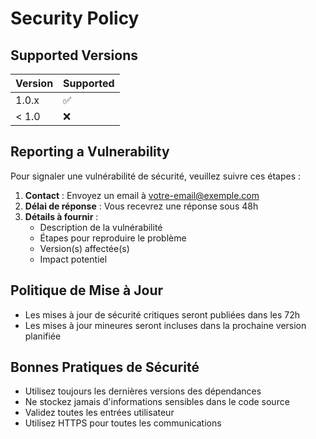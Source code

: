 # Security Policy

## Supported Versions

| Version | Supported          |
| ------- | ------------------ |
| 1.0.x   | :white_check_mark: |
| < 1.0   | :x:                |

## Reporting a Vulnerability

Pour signaler une vulnérabilité de sécurité, veuillez suivre ces étapes :

1. **Contact** : Envoyez un email à [votre-email@exemple.com](mailto:votre-email@exemple.com)
2. **Délai de réponse** : Vous recevrez une réponse sous 48h
3. **Détails à fournir** :
   - Description de la vulnérabilité
   - Étapes pour reproduire le problème
   - Version(s) affectée(s)
   - Impact potentiel

## Politique de Mise à Jour
- Les mises à jour de sécurité critiques seront publiées dans les 72h
- Les mises à jour mineures seront incluses dans la prochaine version planifiée

## Bonnes Pratiques de Sécurité
- Utilisez toujours les dernières versions des dépendances
- Ne stockez jamais d'informations sensibles dans le code source
- Validez toutes les entrées utilisateur
- Utilisez HTTPS pour toutes les communications
